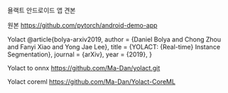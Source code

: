 욜랙트 안드로이드 앱 견본

원본
https://github.com/pytorch/android-demo-app

Yolact
@article{bolya-arxiv2019,
  author    = {Daniel Bolya and Chong Zhou and Fanyi Xiao and Yong Jae Lee},
  title     = {YOLACT: {Real-time} Instance Segmentation},
  journal   = {arXiv},
  year      = {2019},
}

Yolact to onnx
https://github.com/Ma-Dan/yolact.git

Yolact coreml
https://github.com/Ma-Dan/Yolact-CoreML
